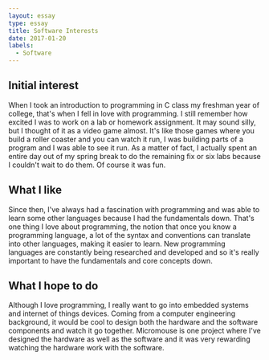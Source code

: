```yaml
---
layout: essay
type: essay
title: Software Interests
date: 2017-01-20
labels:
  - Software
---
```


## Initial interest
When I took an introduction to programming in C class my freshman year of college, that's when I fell in love with programming. I still remember how excited I was to work on a lab or homework assignment. It may sound silly, but I thought of it as a video game almost. It's like those games where you build a roller coaster and you can watch it run, I was building parts of a program and I was able to see it run. As a matter of fact, I actually spent an entire day out of my spring break to do the remaining fix or six labs because I couldn't wait to do them. Of course it was fun.

## What I like
Since then, I've always had a fascination with programming and was able to learn some other languages because I had the fundamentals down. That's one thing I love about programming, the notion that once you know a programming language, a lot of the syntax and conventions can translate into other languages, making it easier to learn. New programming languages are constantly being researched and developed and so it's really important to have the fundamentals and core concepts down.

## What I hope to do
Although I love programming, I really want to go into embedded systems and internet of things devices. Coming from a computer engineering background, it would be cool to design both the hardware and the software components and watch it go together. Micromouse is one project where I've designed the hardware as well as the software and it was very rewarding watching the hardware work with the software.
